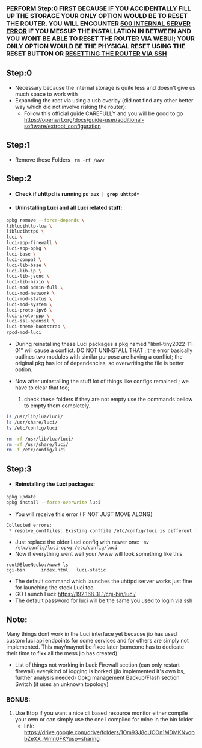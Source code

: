 ### PERFORM Step:0 FIRST BECAUSE IF YOU ACCIDENTALLY FILL UP THE STORAGE YOUR ONLY OPTION WOULD BE TO RESET THE ROUTER. YOU WILL ENCOUNTER <U>500 INTERNAL SERVER ERROR</U> IF YOU MESSUP THE INSTALLATION IN BETWEEN AND YOU WONT BE ABLE TO RESET THE ROUTER VIA WEBUI; YOUR ONLY OPTION WOULD BE THE PHYSICAL RESET USING THE RESET BUTTON OR [RESETTING THE ROUTER VIA SSH](RESETTING%20THE%20ROUTER%20VIA%20SSH.md) 
## Step:0 
* Necessary because the internal storage is quite less and doesn't give us much space to work with 
* Expanding the root via using a usb overlay (did not find any other better way which did not involve risking the router):
	 * Follow this official guide CAREFULLY and you will be good to go 
	   https://openwrt.org/docs/guide-user/additional-software/extroot_configuration
	   
## Step:1 
* Remove these Folders ` rm -rf /www`

## Step:2 
* #### Check if uhttpd is running `ps aux | grep uhttpd*`
* #### Uninstalling Luci and all Luci related stuff:
``` bash
opkg remove --force-depends \
liblucihttp-lua \
liblucihttp0 \
luci \
luci-app-firewall \
luci-app-opkg \
luci-base \
luci-compat \
luci-lib-base \
luci-lib-ip \
luci-lib-jsonc \
luci-lib-nixio \
luci-mod-admin-full \
luci-mod-network \
luci-mod-status \
luci-mod-system \
luci-proto-ipv6 \
luci-proto-ppp \
luci-ssl-openssl \
luci-theme-bootstrap \
rpcd-mod-luci

```

* During reinstalling these Luci packages a pkg named "libnl-tiny2022-11-01" will cause a conflict. DO NOT UNINSTALL THAT ; the error basically outlines two modules with similar purpose are having a conflict; the original pkg has lot of dependencies, so overwriting the file is better option.

* Now after uninstalling the stuff lot of things like configs remained ; we have to clear that too;
  1. check these folders if they are not empty use the commands bellow to empty them completely.
``` sh
ls /usr/lib/lua/luci/
ls /usr/share/luci/
ls /etc/config/luci
```

``` sh
rm -rf /usr/lib/lua/luci/
rm -rf /usr/share/luci/
rm -f /etc/config/luci
```


## Step:3 
* #### Reinstalling the Luci packages:
``` sh
opkg update
opkg install --force-overwrite luci
```

* You will receive this error (IF NOT JUST MOVE ALONG)
``` sh
Collected errors:
 * resolve_conffiles: Existing conffile /etc/config/luci is different from the conffile in the new package. The new conffile will be placed at /etc/config/luci-opkg.
```
 
 * Just replace the older Luci config with newer one:  ` mv /etc/config/luci-opkg /etc/config/luci`
*  Now if everything went well your /www will look something like this 
```
root@BlueNecko:/www# ls
cgi-bin      index.html   luci-static
```
* The default command which launches the uhttpd server works just fine for launching the stock Luci too 
* GO Launch Luci: https://192.168.31.1/cgi-bin/luci/ 
* The default password for luci will be the same you used to login via ssh 

## Note:
Many things dont work in the Luci interface yet because jio has used custom luci api endpoints for some services and for others are simply not implemented. This may/maynot be fixed later (someone has to dedicate their time to fixx all the mess jio has created)

* List of things not working in Luci:
	Firewall section (can only restart firewall)
	everykind of logging is borked (jio implemented it's own bs, further analysis needed)
	Opkg management
	Backup/Flash section
	Switch (it uses an unknown topology)

### BONUS: 
1. Use Btop if you want a nice cli based resource monitor either compile your own or can simply use the one i compiled for mine in the bin folder 
	* link: https://drive.google.com/drive/folders/1Om93J8oUOOn1MDMKNvqpbZeXX_Mmn0FK?usp=sharing

